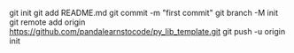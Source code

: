 git init
git add README.md
git commit -m "first commit"
git branch -M init
git remote add origin https://github.com/pandalearnstocode/py_lib_template.git
git push -u origin init